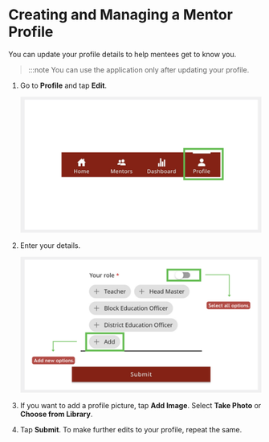 # Creating and Managing a Mentor Profile

You can update your profile details to help mentees get to know you. 

> :::note
> You can use the application only after updating your profile. 


1.  Go to **Profile** and tap **Edit**.

    ![profile icon](media/profile-homepage.png)


2.  Enter your details.

    ![profile details page](media/creatingprofile.png)

3.  If you want to add a profile picture, tap **Add Image**. Select **Take Photo** or **Choose from Library**.


4.  Tap **Submit**. To make further edits to your profile, repeat the same.